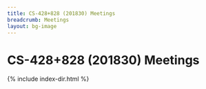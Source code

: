 ```yaml
---
title: CS-428+828 (201830) Meetings
breadcrumb: Meetings
layout: bg-image
---
```

# CS-428+828 (201830) Meetings

{% include index-dir.html %}
